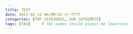 ```yaml
---
title: TEST
date: 2023-02-12 HH:MM:SS +/-TTTT
categories: [TOP_CATEGORIE, SUB_CATEGORIE]
tags: [TAG]     # TAG names should always be lowercase
---
```

